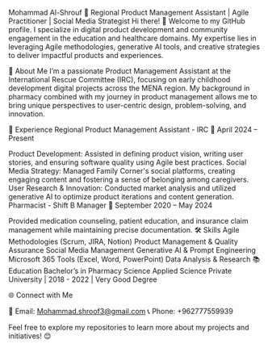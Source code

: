 Mohammad Al-Shrouf 🌟
Regional Product Management Assistant | Agile Practitioner | Social Media Strategist
Hi there! 👋 Welcome to my GitHub profile. I specialize in digital product development and community engagement in the education and healthcare domains. My expertise lies in leveraging Agile methodologies, generative AI tools, and creative strategies to deliver impactful products and experiences.

🚀 About Me
I’m a passionate Product Management Assistant at the International Rescue Committee (IRC), focusing on early childhood development digital projects across the MENA region. My background in pharmacy combined with my journey in product management allows me to bring unique perspectives to user-centric design, problem-solving, and innovation.

💼 Experience
Regional Product Management Assistant - IRC
📍 April 2024 – Present

Product Development: Assisted in defining product vision, writing user stories, and ensuring software quality using Agile best practices.
Social Media Strategy: Managed Family Corner's social platforms, creating engaging content and fostering a sense of belonging among caregivers.
User Research & Innovation: Conducted market analysis and utilized generative AI to optimize product iterations and content generation.
Pharmacist - Shift B Manager
📍 September 2020 – May 2024

Provided medication counseling, patient education, and insurance claim management while maintaining precise documentation.
🛠️ Skills
Agile Methodologies (Scrum, JIRA, Notion)
Product Management & Quality Assurance
Social Media Management
Generative AI & Prompt Engineering
Microsoft 365 Tools (Excel, Word, PowerPoint)
Data Analysis & Research
📚 Education
Bachelor’s in Pharmacy Science
Applied Science Private University | 2018 - 2022 | Very Good Degree

🌐 Connect with Me

📧 Email: Mohammad.shroof3@gmail.com
📞 Phone: +962777559939

Feel free to explore my repositories to learn more about my projects and initiatives! 😊


